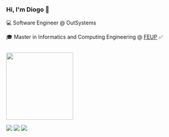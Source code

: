 ### Hi, I'm Diogo 👋

💻 Software Engineer @ OutSystems

🎓 Master in Informatics and Computing Engineering @ [FEUP](https://sigarra.up.pt/feup/pt/web_page.inicial) ✅

<img style="padding-top: 1em;" height="180em" src="https://github-readme-stats.vercel.app/api?username=diogosmac&show_icons=true&hide_border=true&&count_private=true&include_all_commits=true&theme=shades-of-purple" />

<a target="_blank" href="https://www.linkedin.com/in/diogosmac/"><img src="https://img.shields.io/badge/-LinkedIn-0077B5?style=for-the-badge&logo=Linkedin&logoColor=white"></img></a>
<a target="_blank" href="mailto:diogo.smac+from-github@gmail.com"><img src="https://img.shields.io/badge/-Gmail-D14836?style=for-the-badge&logo=Gmail&logoColor=white"></img></a>
<a target="_blank" href="https://drive.google.com/file/d/1vMltp0nrS20vVSGexZC7SSSh3XGFELea"><img src="https://img.shields.io/badge/-CV-00A082?style=for-the-badge"></img></a>

<!--
**diogosmac/diogosmac** is a ✨ _special_ ✨ repository because its `README.md` (this file) appears on your GitHub profile.

Here are some ideas to get you started:

- 🔭 I’m currently working on ...
- 🌱 I’m currently learning ...
- 👯 I’m looking to collaborate on ...
- 🤔 I’m looking for help with ...
- 💬 Ask me about ...
- 📫 How to reach me: ...
- 😄 Pronouns: ...
- ⚡ Fun fact: ...
-->
